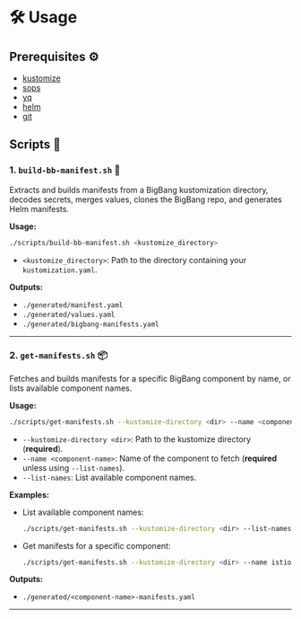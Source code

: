 # 🛠️ Usage

## Prerequisites ⚙️

- [kustomize](https://kubectl.docs.kubernetes.io/installation/kustomize/)
- [sops](https://github.com/mozilla/sops)
- [yq](https://github.com/mikefarah/yq)
- [helm](https://helm.sh/)
- [git](https://git-scm.com/)

## Scripts 📂

### 1. `build-bb-manifest.sh` 🚀

Extracts and builds manifests from a BigBang kustomization directory, decodes secrets, merges values, clones the BigBang repo, and generates Helm manifests.

**Usage:**

```sh
./scripts/build-bb-manifest.sh <kustomize_directory>
```

- `<kustomize_directory>`: Path to the directory containing your `kustomization.yaml`.

**Outputs:**

- `./generated/manifest.yaml`
- `./generated/values.yaml`
- `./generated/bigbang-manifests.yaml`

---

### 2. `get-manifests.sh` 📦

Fetches and builds manifests for a specific BigBang component by name, or lists available component names.

**Usage:**

```sh
./scripts/get-manifests.sh --kustomize-directory <dir> --name <component-name>
```

- `--kustomize-directory <dir>`: Path to the kustomize directory (**required**).
- `--name <component-name>`: Name of the component to fetch (**required** unless using `--list-names`).
- `--list-names`: List available component names.

**Examples:**

- List available component names:

  ```sh
  ./scripts/get-manifests.sh --kustomize-directory <dir> --list-names
  ```

- Get manifests for a specific component:

  ```sh
  ./scripts/get-manifests.sh --kustomize-directory <dir> --name istio-controlplane
  ```

**Outputs:**

- `./generated/<component-name>-manifests.yaml`

---
